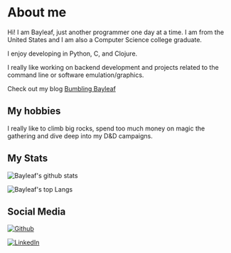 # About me

Hi! I am Bayleaf, just another programmer one day at a time. I am from the United States and I am also a Computer Science college graduate.

I enjoy developing in Python, C, and Clojure.

I really like working on backend development and projects related to the command line or software emulation/graphics.

Check out my blog [Bumbling Bayleaf](https://bumblingbayleaf.com)

## My hobbies

I really like to climb big rocks, spend too much money on magic the gathering and dive deep into my D&D campaigns.

## My Stats

![Bayleaf's github stats](https://github-readme-stats.vercel.app/api?username=bayleaf1130&show_icons=true&theme=radical)

![Bayleaf's top Langs](https://github-readme-stats.vercel.app/api/top-langs/?username=bayleaf1130&layout=compact&theme=radical)

## Social Media

[![Github](https://img.shields.io/badge/github-%23333333.svg?&logo=github&style=for-the-badge&logoColor=white)](https://github.com/bayleaf1130)

[![LinkedIn](https://img.shields.io/badge/LinkedIn-0077B5?style=for-the-badge&logo=linkedin&logoColor=white)](https://www.linkedin.com/in/baileykocin)

